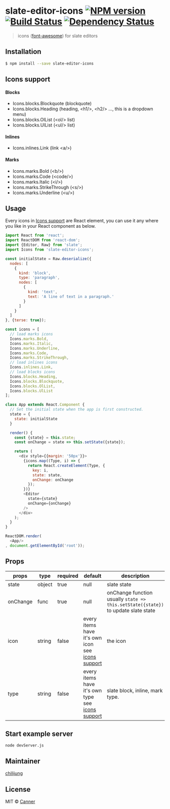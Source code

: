 # slate-editor-icons [![NPM version][npm-image]][npm-url] [![Build Status][travis-image]][travis-url] [![Dependency Status][daviddm-image]][daviddm-url]
> icons ([font-awesome](http://fontawesome.io/icons/)) for slate editors

## Installation

```sh
$ npm install --save slate-editor-icons
```

## Icons support

#### Blocks

- Icons.blocks.Blockquote (blockquote)
- Icons.blocks.Heading (heading, \<h1/\>, \<h2/\> ..., this is a dropdown menu)
- Icons.blocks.OlList (\<ol/\> list)
- Icons.blocks.UlList (\<ul/\> list)

#### Inlines

- Icons.inlines.Link (link \<a/\>)

#### Marks

- Icons.marks.Bold (\<b/\>)
- Icons.marks.Code (\<code/\>)
- Icons.marks.Italic (\<i/\>)
- Icons.marks.StrikeThrough (\<s/\>)
- Icons.marks.Underline (\<u/\>)


## Usage

Every icons in [Icons support](#icons-support) are React element, you can use it any where you like in your React component as below.


```js
import React from 'react';
import ReactDOM from 'react-dom';
import {Editor, Raw} from 'slate';
import Icons from 'slate-editor-icons';

const initialState = Raw.deserialize({
  nodes: [
    {
      kind: 'block',
      type: 'paragraph',
      nodes: [
        {
          kind: 'text',
          text: 'A line of text in a paragraph.'
        }
      ]
    }
  ]
}, {terse: true});

const icons = [
  // load marks icons
  Icons.marks.Bold,
  Icons.marks.Italic,
  Icons.marks.Underline,
  Icons.marks.Code,
  Icons.marks.StrikeThrough,
  // load inlines icons
  Icons.inlines.Link,
  // load blocks icons
  Icons.blocks.Heading,
  Icons.blocks.Blockquote,
  Icons.blocks.OlList,
  Icons.blocks.UlList
];

class App extends React.Component {
  // Set the initial state when the app is first constructed.
  state = {
    state: initialState
  }

  render() {
    const {state} = this.state;
    const onChange = state => this.setState({state});

    return (
      <div style={{margin: '50px'}}>
        {icons.map((Type, i) => {
          return React.createElement(Type, {
            key: i,
            state: state,
            onChange: onChange
          });
        })}
        <Editor
          state={state}
          onChange={onChange}
        />
      </div>
    );
  }
}

ReactDOM.render(
  <App/>
, document.getElementById('root'));

```

## Props

| **props** | **type** | **required** | **default** | **description**  |
|-----------|----------|--------------|-------------|------------------|
| state     | object   | true        | null          | slate state |
| onChange  | func   | true         | null         | onChange function usually `state => this.setState({state})` to update slate state  |
| icon         | string   | false  | every items have it's own icon see [icons support](#icons-support)       | the icon  |
type        | string   | false       | every items have it's own type see [icons support](#icons-support)       | slate block, inline, mark type.




## Start example server

```
node devServer.js
```

## Maintainer

[chilijung](https://github.com/chilijung)

## License

MIT © [Canner](https://github.com/Canner)


[npm-image]: https://badge.fury.io/js/slate-editor-icons.svg
[npm-url]: https://npmjs.org/package/slate-editor-icons
[travis-image]: https://travis-ci.org/Canner/slate-editor-icons.svg?branch=master
[travis-url]: https://travis-ci.org/Canner/slate-editor-icons
[daviddm-image]: https://david-dm.org/Canner/slate-editor-icons.svg?theme=shields.io
[daviddm-url]: https://david-dm.org/Canner/slate-editor-icons
